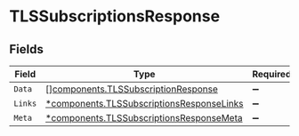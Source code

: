 # TLSSubscriptionsResponse


## Fields

| Field                                                                                             | Type                                                                                              | Required                                                                                          | Description                                                                                       |
| ------------------------------------------------------------------------------------------------- | ------------------------------------------------------------------------------------------------- | ------------------------------------------------------------------------------------------------- | ------------------------------------------------------------------------------------------------- |
| `Data`                                                                                            | [][components.TLSSubscriptionResponse](../../models/shared/tlssubscriptionresponse.md)            | :heavy_minus_sign:                                                                                | N/A                                                                                               |
| `Links`                                                                                           | [*components.TLSSubscriptionsResponseLinks](../../models/shared/tlssubscriptionsresponselinks.md) | :heavy_minus_sign:                                                                                | N/A                                                                                               |
| `Meta`                                                                                            | [*components.TLSSubscriptionsResponseMeta](../../models/shared/tlssubscriptionsresponsemeta.md)   | :heavy_minus_sign:                                                                                | N/A                                                                                               |